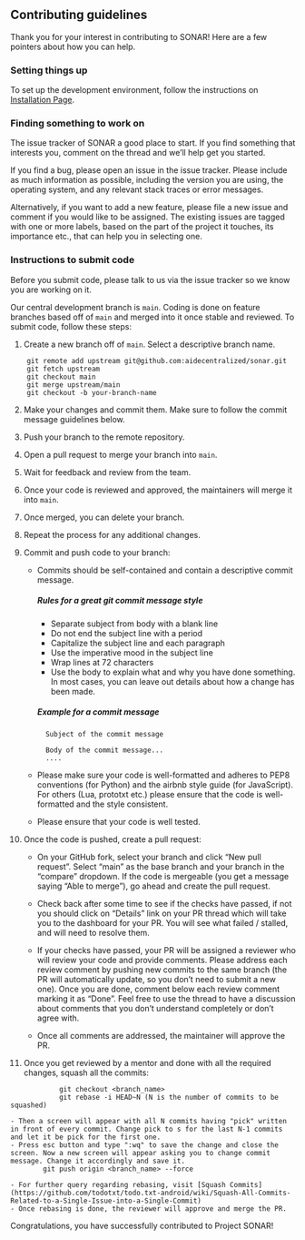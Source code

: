 ## Contributing guidelines

Thank you for your interest in contributing to SONAR! Here are a few pointers about how you can help.

### Setting things up

To set up the development environment, follow the instructions on [Installation Page](https://aidecentralized.github.io/sonar/getting-started/#installation).

### Finding something to work on

The issue tracker of SONAR a good place to start. If you find something that interests you, comment on the thread and we’ll help get you started.

If you find a bug, please open an issue in the issue tracker. Please include as much information as possible, including the version you are using, the operating system, and any relevant stack traces or error messages.

Alternatively, if you want to add a new feature, please file a new issue and comment if you would like to be assigned. The existing issues are tagged with one or more labels, based on the part of the project it touches, its importance etc., that can help you in selecting one.

### Instructions to submit code

Before you submit code, please talk to us via the issue tracker so we know you are working on it.

Our central development branch is `main`. Coding is done on feature branches based off of `main` and merged into it once stable and reviewed. To submit code, follow these steps:

1. Create a new branch off of `main`. Select a descriptive branch name.
```
    git remote add upstream git@github.com:aidecentralized/sonar.git
    git fetch upstream
    git checkout main
    git merge upstream/main
    git checkout -b your-branch-name
```
2. Make your changes and commit them. Make sure to follow the commit message guidelines below.
3. Push your branch to the remote repository.
4. Open a pull request to merge your branch into `main`.
5. Wait for feedback and review from the team.
6. Once your code is reviewed and approved, the maintainers will merge it into `main`.
7. Once merged, you can delete your branch.
8. Repeat the process for any additional changes.

2. Commit and push code to your branch:

    - Commits should be self-contained and contain a descriptive commit message.
        ##### Rules for a great git commit message style
        - Separate subject from body with a blank line
        - Do not end the subject line with a period
        - Capitalize the subject line and each paragraph
        - Use the imperative mood in the subject line
        - Wrap lines at 72 characters
        - Use the body to explain what and why you have done something. In most cases, you can leave out details about how a change has been made.

        ##### Example for a commit message
            Subject of the commit message

            Body of the commit message...
            ....

    - Please make sure your code is well-formatted and adheres to PEP8 conventions (for Python) and the airbnb style guide (for JavaScript). For others (Lua, prototxt etc.) please ensure that the code is well-formatted and the style consistent.
    - Please ensure that your code is well tested.

3. Once the code is pushed, create a pull request:

    - On your GitHub fork, select your branch and click “New pull request”. Select “main” as the base branch and your branch in the “compare” dropdown.
If the code is mergeable (you get a message saying “Able to merge”), go ahead and create the pull request.
    - Check back after some time to see if the checks have passed, if not you should click on “Details” link on your PR thread which will take you to the dashboard for your PR. You will see what failed / stalled, and will need to resolve them.
    - If your checks have passed, your PR will be assigned a reviewer who will review your code and provide comments. Please address each review comment by pushing new commits to the same branch (the PR will automatically update, so you don’t need to submit a new one). Once you are done, comment below each review comment marking it as “Done”. Feel free to use the thread to have a discussion about comments that you don’t understand completely or don’t agree with.

    - Once all comments are addressed, the maintainer will approve the PR.

4. Once you get reviewed by a mentor and done with all the required changes, squash all the commits:
```
            git checkout <branch_name>
            git rebase -i HEAD~N (N is the number of commits to be squashed)
```
    - Then a screen will appear with all N commits having "pick" written in front of every commit. Change pick to s for the last N-1 commits and let it be pick for the first one.
    - Press esc button and type ":wq" to save the change and close the screen. Now a new screen will appear asking you to change commit message. Change it accordingly and save it.
            git push origin <branch_name> --force

    - For further query regarding rebasing, visit [Squash Commits](https://github.com/todotxt/todo.txt-android/wiki/Squash-All-Commits-Related-to-a-Single-Issue-into-a-Single-Commit)
    - Once rebasing is done, the reviewer will approve and merge the PR.

Congratulations, you have successfully contributed to Project SONAR!
